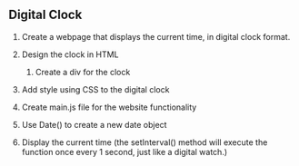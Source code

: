 ## Digital Clock

1. Create a webpage that displays the current time, in digital clock format. 

2. Design the clock in HTML
    1. Create a div for the clock

3. Add style using CSS to the digital clock

4. Create main.js file for the website functionality

5. Use Date() to create a new date object

6. Display the current time (the setInterval() method will execute the function once every 1 second, just like a digital watch.)

